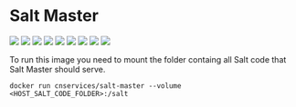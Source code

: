 # Salt Master

[![](https://img.shields.io/docker/pulls/cnservices/salt-master)](https://hub.docker.com/r/cnservices/salt-master/)
[![](hhttps://img.shields.io/docker/build/cnservices/salt-master)](https://hub.docker.com/r/cnservices/salt-master/)
[![](https://img.shields.io/docker/automated/cnservices/salt-master)](https://hub.docker.com/r/cnservices/salt-master/)
[![](https://img.shields.io/docker/stars/cnservices/salt-master)](https://hub.docker.com/r/cnservices/salt-master/)
[![](https://img.shields.io/github/license/cn-docker/salt-master)](https://github.com/cn-docker/salt-master)
[![](https://img.shields.io/github/issues/cn-docker/salt-master)](https://github.com/cn-docker/salt-master)
[![](https://img.shields.io/github/issues-closed/cn-docker/salt-master)](https://github.com/cn-docker/salt-master)
[![](https://img.shields.io/github/languages/code-size/cn-docker/salt-master)](https://github.com/cn-docker/salt-master)
[![](https://img.shields.io/github/repo-size/cn-docker/salt-master)](https://github.com/cn-docker/salt-master)

To run this image you need to mount the folder containg all Salt code that Salt Master should serve.

    docker run cnservices/salt-master --volume <HOST_SALT_CODE_FOLDER>:/salt
